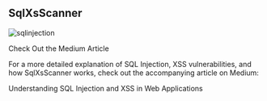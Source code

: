 ## SqlXsScanner 

![sqlinjection](https://github.com/user-attachments/assets/f45b7a08-24e7-4302-a634-ad1c662126d6)


Check Out the Medium Article

For a more detailed explanation of SQL Injection, XSS vulnerabilities, and how SqlXsScanner works, check out the accompanying article on Medium:

Understanding SQL Injection and XSS in Web Applications

